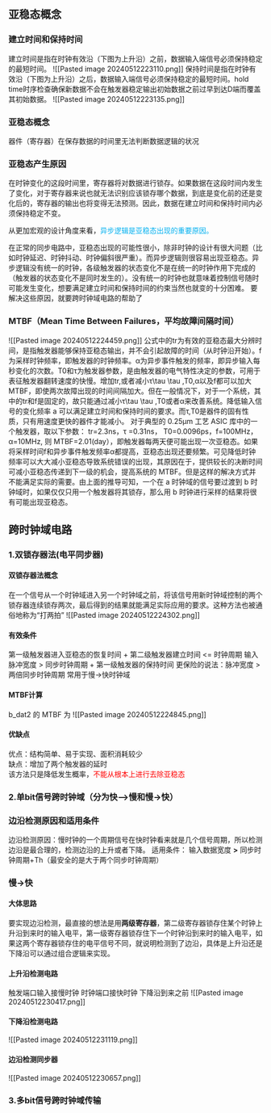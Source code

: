 ## 亚稳态概念
### 建立时间和保持时间
建立时间是指在时钟有效沿（下图为上升沿）之前，数据输入端信号必须保持稳定的最短时间。
![[Pasted image 20240512223110.png]]
保持时间是指在时钟有效沿（下图为上升沿）之后，数据输入端信号必须保持稳定的最短时间。hold time时序检查确保新数据不会在触发器稳定输出初始数据之前过早到达D端而覆盖其初始数据。
![[Pasted image 20240512223135.png]]

### 亚稳态概念
器件（寄存器）在保存数据的时间里无法判断数据逻辑的状况
### 亚稳态产生原因
在时钟变化的这段时间里，寄存器将对数据进行锁存。如果数据在这段时间内发生了变化，对于寄存器来说也就无法识别应该锁存哪个数据，到底是变化前的还是变化后的，寄存器的输出也将变得无法预测。因此，数据在建立时间和保持时间内必须保持稳定不变。

从更加宏观的设计角度来看，<font color="#00b0f0">异步逻辑是亚稳态出现的重要原因。</font>

在正常的同步电路中，亚稳态出现的可能性很小，除非时钟的设计有很大问题（比如时钟延迟、时钟抖动、时钟偏斜很严重）。而异步逻辑则很容易出现亚稳态。异步逻辑没有统一的时钟，各级触发器的状态变化不是在统一的时钟作用下完成的（触发器的状态变化不是同时发生的）。没有统一的时钟也就意味着控制信号随时可能发生变化，想要满足建立时间和保持时间的约束当然也就变的十分困难。
要解决这些原因，就要跨时钟域电路的帮助了
### MTBF（Mean Time Between Failures，平均故障间隔时间）
![[Pasted image 20240512224459.png]]
公式中的tr为有效的亚稳态最大分辨时间，是指触发器能够保持亚稳态输出，并不会引起故障的时间（从时钟沿开始）。f为采样时钟频率，即触发器的时钟频率。α为异步事件触发的频率，即异步输入每秒变化的次数。T0和τ为触发器参数，是由触发器的电气特性决定的参数，可用于表征触发器翻转速度的快慢。增加tr,或者减小τ\tau \tau ,T0,α以及f都可以加大 MTBF，即使两次故障出现的时间间隔加大。但在一般情况下，对于一个系统，其中的tr和f是固定的，故只能通过减小τ\tau \tau ,T0或者α来改善系统。降低输入信号的变化频率 a 可以满足建立时间和保持时间的要求。而τ,T0是器件的固有性质，只有用速度更快的器件才能减小。
对于典型的 0.25µm 工艺 ASIC 库中的一个触发器，取以下参数： tr=2.3ns，τ =0.31ns， T0=0.0096ps，f=100MHz，α=10MHz, 则 MTBF=2.01(day），即触发器每两天便可能出现一次亚稳态。如果将采样时间f和异步事件触发频率α都提高，亚稳态出现还要频繁。可见降低时钟频率可以大大减小亚稳态导致系统错误的出现，其原因在于，提供较长的决断时间可减小亚稳态传递到下一级的机会，提高系统的 MTBF。但是这样的解决方式并不能满足实际的需要。由上面的推导可知，一个在 a 时钟域的信号要过渡到 b 时钟域时，如果仅仅只用一个触发器将其锁存，那么用 b 时钟进行采样的结果将很有可能出现亚稳态。
## 跨时钟域电路
### 1.双锁存器法(电平同步器)
#### 双锁存器法概念
在一个信号从一个时钟域进入另一个时钟域之前，将该信号用新时钟域控制的两个锁存器连续锁存两次，最后得到的结果就能满足实际应用的要求。这种方法也被通俗地称为“打两拍”
![[Pasted image 20240512224302.png]]

#### 有效条件
第一级触发器进入亚稳态的恢复时间 + 第二级触发器建立时间 <= 时钟周期
输入脉冲宽度 > 同步时钟周期 + 第一级触发器的保持时间
更保险的说法：脉冲宽度 > 两倍同步时钟周期
常用于慢->快时钟域
#### MTBF计算
b_dat2 的 MTBF 为
![[Pasted image 20240512224845.png]]
#### 优缺点
优点：结构简单、易于实现、面积消耗较少  
缺点：增加了两个触发器的延时  
该方法只是降低发生概率，<font color="#ff0000">不能从根本上进行去除亚稳态</font>
### 2.单bit信号跨时钟域（分为快—>慢和慢->快）
### 边沿检测原因和适用条件
边沿检测原因：慢时钟的一个周期信号在快时钟看来就是几个信号周期，所以检测边沿是最合理的，检测边沿的上升或者下降。
适用条件： 输入数据宽度 **>** 同步时钟周期+Th（最安全的是大于两个同步时钟周期）
### 慢->快
#### 大体思路
要实现边沿检测，最直接的想法是用**两级寄存器**，第二级寄存器锁存住某个时钟上升沿到来时的输入电平，第一级寄存器锁存住下一个时钟沿到来时的输入电平，如果这两个寄存器锁存住的电平信号不同，就说明检测到了边沿，具体是上升沿还是下降沿可以通过组合逻辑来实现。
#### 上升沿检测电路
触发端口输入接慢时钟
时钟端口接快时钟
下降沿到来之前
![[Pasted image 20240512230417.png]]
#### 下降沿检测电路
![[Pasted image 20240512231119.png]]
#### 边沿检测同步器
![[Pasted image 20240512230657.png]]


### 3.多bit信号跨时钟域传输
